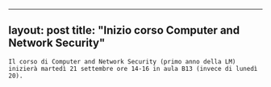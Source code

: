 
---
layout: post
title:  "Inizio corso Computer and Network Security"
---
	Il corso di Computer and Network Security (primo anno della LM) inizierà martedì 21 settembre ore 14-16 in aula B13 (invece di lunedì 20).